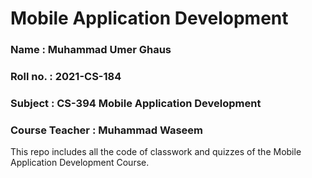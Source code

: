 # Mobile Application Development

### Name : Muhammad Umer Ghaus
### Roll no. : 2021-CS-184
### Subject : CS-394 Mobile Application Development
### Course Teacher : Muhammad Waseem

This repo includes all the code of classwork and quizzes of the Mobile Application Development Course.
